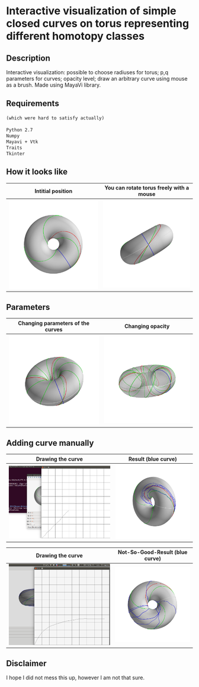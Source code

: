 # Interactive visualization of simple closed curves on torus representing different homotopy classes

## Description
Interactive visualization: possible to choose radiuses for torus;  p,q parameters for curves; opacity level; draw an arbitrary curve using mouse as a brush. Made using MayaVi library. 

## Requirements
```
(which were hard to satisfy actually)

Python 2.7
Numpy
Mayavi + Vtk
Traits
Tkinter
```

## How it looks like

Intitial position             |  You can rotate torus freely with a mouse
:-------------------------:|:-------------------------:
![](https://github.com/ttaggg/torus/blob/master/images/snapshot.png)  |  ![](https://github.com/ttaggg/torus/blob/master/images/snapshot1.png)


## Parameters

Changing parameters of the curves             |  Changing opacity
:-------------------------:|:-------------------------:
![](https://github.com/ttaggg/torus/blob/master/images/snapshot2.png)  |  ![](https://github.com/ttaggg/torus/blob/master/images/snapshot3.png)


## Adding curve manually

  Drawing the curve    |  Result (blue curve)
:-------------------------:|:-------------------------:
![](https://github.com/ttaggg/torus/blob/master/images/tksnap1.png)  |  ![](https://github.com/ttaggg/torus/blob/master/images/snapshot5.png)


  Drawing the curve    |  Not-So-Good-Result (blue curve)
:-------------------------:|:-------------------------:
![](https://github.com/ttaggg/torus/blob/master/images/tksnap2.png)  |  ![](https://github.com/ttaggg/torus/blob/master/images/snapshot6.png)


## Disclaimer
I hope I did not mess this up, however I am not that sure.
